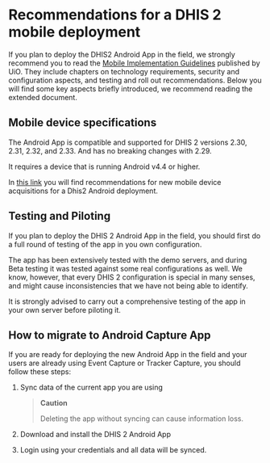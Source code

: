 # Recommendations for a DHIS 2 mobile deployment

If you plan to deploy the DHIS2 Android App in the field, we strongly recommend you to read the [Mobile Implementation Guidelines](https://s3-eu-west-1.amazonaws.com/content.dhis2.org/Publications/DHIS+2+Mobile+Implementation+Guidelines.pdf) published by UiO. They include chapters on technology requirements, security and configuration aspects, and testing and roll out recommendations. Below you will find some key aspects briefly introduced, we recommend reading the extended document.

## Mobile device specifications

The Android App is compatible and supported for DHIS 2 versions 2.30, 2.31, 2.32, and 2.33. And has no breaking changes with 2.29.

It requires a device that is running Android v4.4 or higher.

In [this link](https://www.google.com/url?q=https://docs.google.com/document/d/1jZjw-hb1W8sszkPU9yPWrPoow91gEkTb0nyZJh3IJQQ/edit%23&sa=D&ust=1557433016128000) you will find recommendations for new mobile device acquisitions for a Dhis2 Android deployment.

## Testing and Piloting

If you plan to deploy the DHIS 2 Android App in the field, you should first do a full round of testing of the app in you own configuration.

The app has been extensively tested with the demo servers, and during Beta testing it was tested against some real configurations as well. We know, however, that every DHIS 2 configuration is special in many senses, and might cause inconsistencies that we have not being able to identify.

It is strongly advised to carry out a comprehensive testing of the app in your own server before piloting it.

## How to migrate to Android Capture App

If you are ready for deploying the new Android App in the field and your users are already using Event Capture or Tracker Capture, you should follow these steps:

1.  Sync data of the current app you are using

    > **Caution**
    >
    > Deleting the app without syncing can cause information loss.
    
2.  Download and install the DHIS 2 Android App
3.  Login using your credentials and all data will be synced.
